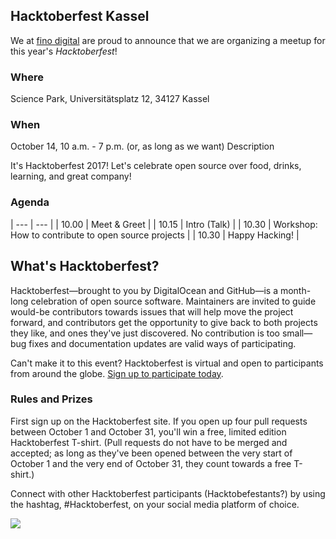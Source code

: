 ## Hacktoberfest Kassel

We at [fino digital](https://fino.digital/) are proud to announce that we are organizing a meetup for this year's *Hacktoberfest*!

### Where

Science Park, Universitätsplatz 12, 34127 Kassel

### When

October 14, 10 a.m. - 7 p.m. (or, as long as we want)
Description

It's Hacktoberfest 2017! Let's celebrate open source over food, drinks, learning, and great company!

### Agenda

| --- | --- |
| 10.00 | Meet & Greet | 
| 10.15 | Intro (Talk) | 
| 10.30 | Workshop: How to contribute to open source projects | 
| 10.30 | Happy Hacking! | 

## What's Hacktoberfest?

Hacktoberfest—brought to you by DigitalOcean and GitHub—is a month-long celebration of open source software. Maintainers are invited to guide would-be contributors towards issues that will help move the project forward, and contributors get the opportunity to give back to both projects they like, and ones they've just discovered. No contribution is too small—bug fixes and documentation updates are valid ways of participating.

Can't make it to this event? Hacktoberfest is virtual and open to participants from around the globe. [Sign up to participate today](https://hacktoberfest.digitalocean.com/).

### Rules and Prizes

First sign up on the Hacktoberfest site. If you open up four pull requests between October 1 and October 31, you'll win a free, limited edition Hacktoberfest T-shirt. (Pull requests do not have to be merged and accepted; as long as they've been opened between the very start of October 1 and the very end of October 31, they count towards a free T-shirt.)

Connect with other Hacktoberfest participants (Hacktobefestants?) by using the hashtag, #Hacktoberfest, on your social media platform of choice.

![](https://nyc3.digitaloceanspaces.com/hacktoberfest/Hacktoberfest17-250x250-02.png)
